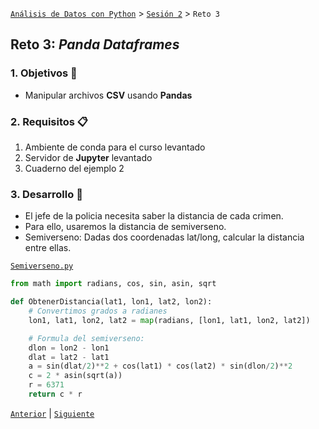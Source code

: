 [`Análisis de Datos con Python`](../../README.md) > [`Sesión 2`](../README.md) > `Reto 3`

## Reto 3: *Panda Dataframes*

### 1. Objetivos :dart:

- Manipular archivos __CSV__ usando __Pandas__

### 2. Requisitos :clipboard:

1. Ambiente de conda para el curso levantado
1. Servidor de __Jupyter__ levantado
1. Cuaderno del ejemplo 2

### 3. Desarrollo :rocket:

- El jefe de la policia necesita saber la distancia de cada crimen.
- Para ello, usaremos la distancia de semiverseno.
- Semiverseno: Dadas dos coordenadas lat/long, calcular la distancia entre ellas. 

[`Semiverseno.py`](codigos/Semiverseno.py)
```python
from math import radians, cos, sin, asin, sqrt

def ObtenerDistancia(lat1, lon1, lat2, lon2):
    # Convertimos grados a radianes
    lon1, lat1, lon2, lat2 = map(radians, [lon1, lat1, lon2, lat2])

    # Formula del semiverseno:
    dlon = lon2 - lon1 
    dlat = lat2 - lat1 
    a = sin(dlat/2)**2 + cos(lat1) * cos(lat2) * sin(dlon/2)**2
    c = 2 * asin(sqrt(a)) 
    r = 6371 
    return c * r
```

[`Anterior`](../reto02/README.md) | [`Siguiente`](../README.md#matplotlib)
